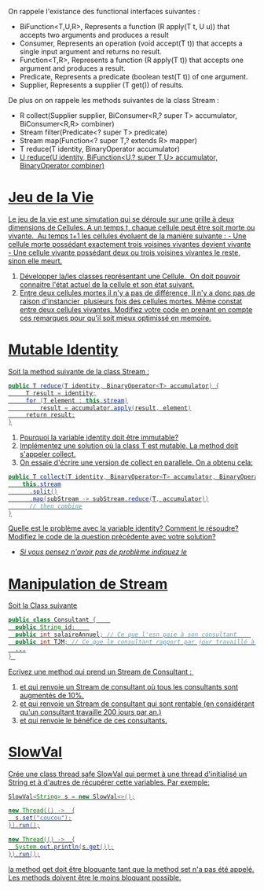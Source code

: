 On rappele l'existance des functional interfaces suivantes :
- BiFunction<T,U,R>, Represents a function  (R apply(T t, U u)) that accepts two arguments and produces a result
- Consumer<T>, Represents an operation (void	accept(T t)) that accepts a single input argument and returns no result.
- Function<T,R>, Represents a function (R	apply(T t)) that accepts one argument and produces a result.
- Predicate<T>, Represents a predicate (boolean	test(T t))  of one argument.
- Supplier<T>, Represents a supplier (T	get()) of results.

De plus on on rappele les methods suivantes de la class Stream :
- <R> R	collect(Supplier<R> supplier, BiConsumer<R,? super T> accumulator, BiConsumer<R,R> combiner)
- Stream<T>	filter(Predicate<? super T> predicate)
- <R> Stream<R>	map(Function<? super T,? extends R> mapper)
- T	reduce(T identity, BinaryOperator<T> accumulator)
- <U> U	reduce(U identity, BiFunction<U,? super T,U> accumulator, BinaryOperator<U> combiner)


# Jeu de la Vie
Le jeu de la vie est une simutation qui se déroule sur une grille à deux dimensions de Cellules. 
A un temps t, chaque cellule peut être soit morte ou vivante.  
Au temps t+1 les cellules évoluent de la manière suivante :
- Une cellule morte possédant exactement trois voisines vivantes devient vivante
- Une cellule vivante possédant deux ou trois voisines vivantes le reste, sinon elle meurt.

1. Développer la/les classes représentant une Cellule.  On doit pouvoir connaitre l'état actuel de la cellule et son état suivant.
2. Entre deux cellules mortes il n'y a pas de différence, Il n'y a donc pas de raison d'instancier  plusieurs fois des cellules mortes. 
Même constat entre deux cellules vivantes. Modifiez votre code en prenant en compte ces remarques pour qu'il soit mieux optimissé en memoire.

#  Mutable Identity
Soit la method suivante de la class Stream :
```java
public T reduce(T identity, BinaryOperator<T> accumulator) {
     T result = identity;
     for (T element : this.stream)
         result = accumulator.apply(result, element)
     return result;
}
```
1. Pourquoi la variable identity doit être immutable?
2. Implémentez une solution où la class T est mutable. La method doit s'appeler collect.
3. On essaie d'écrire une version de collect en parallele. On a obtenu cela:
```java
public T collect(T identity, BinaryOperator<T> accumulator, BinaryOperator<T> combiner) {
    this.stream
      .split()
      .map(subStream -> subStream.reduce(T, accumulator))
      // then combine
}
```
Quelle est le problème avec la variable identity? 
Comment le résoudre? Modifiez le code de la question précédente avec votre solution?
- *Si vous pensez n'avoir pas de problème indiquez le*

# Manipulation de Stream
Soit la Class suivante
```java
public class Consultant {    
  public String id;    
  public int salaireAnnuel; // Ce que l'esn paie à son consultant    
  public int TJM; // Ce que le consultant rapport par jour travaillé à son esn   
  ...
} 
```
Ecrivez une method qui prend un Stream de Consultant : 
1. et qui renvoie un Stream de consultant où tous les consultants sont augmentés de 10%.
2. et qui renvoie un Stream de consultant qui sont rentable (en considérant qu'un consultant travaille 200 jours par an.)
4. et qui renvoie le bénéfice de ces consultants.

# SlowVal
Crée une class thread safe SlowVal qui permet à une thread d'initialisé un String et à d'autres de récupérer cette variables.
Par exemple:
```java
SlowVal<String> s = new SlowVal<>();

new Thread(() ->  {
  s.set("coucou");
}).run();

new Thread(() ->  {
  System.out.println(s.get());
}).run();
```
la method get doit être bloquante tant que la method set n'a pas été appelé. Les methods doivent être le moins bloquant possible.
